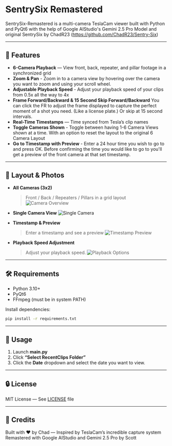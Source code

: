 # SentrySix Remastered

SentrySix-Remastered is a multi-camera TeslaCam viewer built with Python and PyQt6 with the help of Google AIStudio's Gemini 2.5 Pro Model and original SentrySix by ChadR23 (https://github.com/ChadR23/Sentry-Six)

---

## 🚗 Features

-  **6-Camera Playback** — View front, back, repeater, and pillar footage in a synchronized grid
-  **Zoom & Pan** - Zoom in to a camera view by hovering over the camera you want to zoom and using your scroll wheel.
-  **Adjustable Playback Speed** - Adjust your playback speed of your clips from 0.5x all the way to 4x
-  **Frame Forward/Backward & 15 Second Skip Forward/Backward** You can click the FR to adjust the frame displayed to capture the perfect moment of a shot you need. (Like a license plate.) Or skip at 15 second intervals.
-  **Real-Time Timestamps** — Time synced from Tesla’s clip names
-  **Toggle Cameras Shown** - Toggle between having 1-6 Camera Views shown at a time. With an option to reset the layout to the original 6 Camera Layout
-  **Go to Timestamp with Preview** - Enter a 24 hour time you wish to go to and press OK. Before confirming the time you would like to go to you'll get a preview of the front camera at that set timestamp.

---

## 📸 Layout & Photos

- **All Cameras (3x2)**
  > Front / Back / Repeaters / Pillars in a grid layout
  ![Camera Overview](https://github.com/user-attachments/assets/3b73e2cc-c788-4ef0-aa20-1c4b183a0cb7)

- **Single Camera View**
  ![Single Camera](https://github.com/user-attachments/assets/727c7a3c-e5e7-4734-b6e6-66ae355e435d)

- **Timestamp & Preview**
  > Enter a timestamp and see a preview
  ![Timestamp Preview](https://github.com/user-attachments/assets/00c88db2-dc54-4dbc-9787-c7a2e06b8c4c)

- **Playback Speed Adjustment**
  > Adjust your playback speed.
  ![Playback Options](https://github.com/user-attachments/assets/78b513bb-b064-4e4d-8099-d87876778ff0)


---

## 🛠 Requirements

- Python 3.10+
- PyQt6
- FFmpeg (must be in system PATH)

Install dependencies:
```bash
pip install -r requirements.txt
```

---

## 🧪 Usage

1. Launch **main.py**
2. Click **“Select RecentClips Folder”** 
3. Click the **Date** dropdown and select the date you want to view.

---

## 🔒 License

MIT License — See [LICENSE](LICENSE) file

---

## 🙌 Credits

Built with ❤️ by Chad — Inspired by TeslaCam’s incredible capture system
Remastered with Google AIStudio and Gemini 2.5 Pro by Scott
